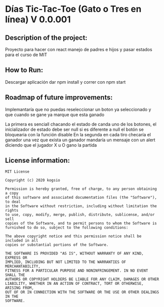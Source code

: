 # Días Tic-Tac-Toe  (Gato o Tres en línea) V 0.0.001 #

## Description of the project: ##
Proyecto para hacer con react manejo de padres e hijos y pasar estados para el curso de MIT

## How to Run: ##
Descargar aplicación dar npm install y correr con npm start 

## Roadmap of future improvements: ##
Implemantaría que no puedas reseleccionar un boton ya seleccionado
y que cuando se gane ya marque que esta ganado 

La primera es senciall chacando el estado de canda uno de los botones, el inicializador de estado debe ser null si es diferente a null el botón se bloquearia con la función disable
En la segunda en cada tiro checaría el ganador una vez que exista un ganador mandaría un mensaje con un alert diciendo que el jugador X u O gano la partida

## License information: ##
    MIT License

    Copyright (c) 2020 kogsio

    Permission is hereby granted, free of charge, to any person obtaining a copy
    of this software and associated documentation files (the "Software"), to deal
    in the Software without restriction, including without limitation the rights
    to use, copy, modify, merge, publish, distribute, sublicense, and/or sell
    copies of the Software, and to permit persons to whom the Software is
    furnished to do so, subject to the following conditions:

    The above copyright notice and this permission notice shall be included in all
    copies or substantial portions of the Software.

    THE SOFTWARE IS PROVIDED "AS IS", WITHOUT WARRANTY OF ANY KIND, EXPRESS OR
    IMPLIED, INCLUDING BUT NOT LIMITED TO THE WARRANTIES OF MERCHANTABILITY,
    FITNESS FOR A PARTICULAR PURPOSE AND NONINFRINGEMENT. IN NO EVENT SHALL THE
    AUTHORS OR COPYRIGHT HOLDERS BE LIABLE FOR ANY CLAIM, DAMAGES OR OTHER
    LIABILITY, WHETHER IN AN ACTION OF CONTRACT, TORT OR OTHERWISE, ARISING FROM,
    OUT OF OR IN CONNECTION WITH THE SOFTWARE OR THE USE OR OTHER DEALINGS IN THE
    SOFTWARE.
